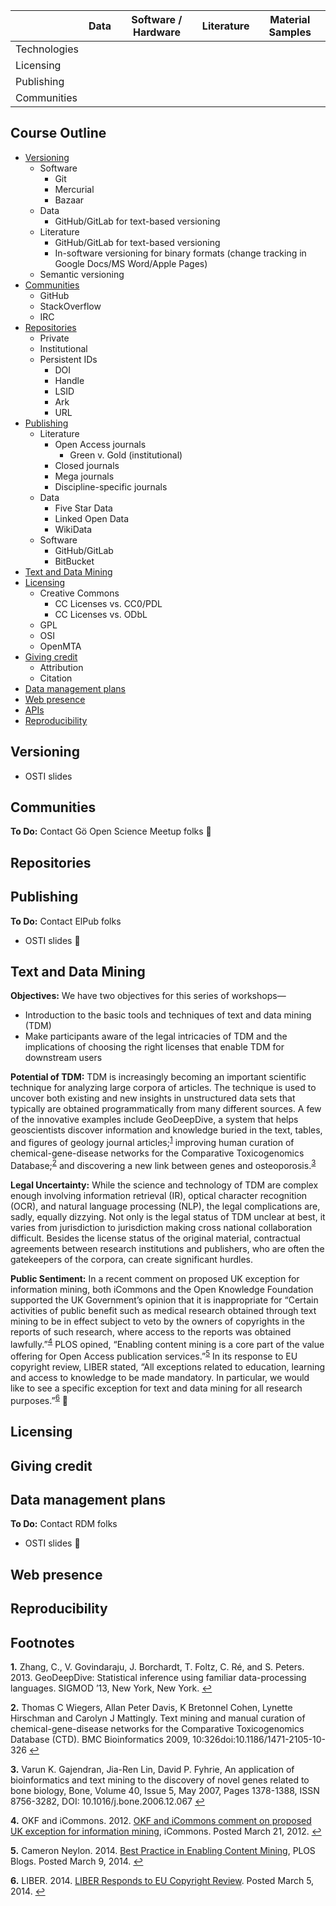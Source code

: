 |              | Data | Software / Hardware | Literature | Material Samples |
| ------------ | ---- | ------------------- | ---------- | ---------------- |
| Technologies |      |                     |            |                  |
| Licensing    |      |                     |            |                  |
| Publishing   |      |                     |            |                  |
| Communities  |      |                     |            |                  |
 
## Course Outline
 
- [Versioning](#versioning)
    - Software
        - Git
        - Mercurial
        - Bazaar
    - Data
        - GitHub/GitLab for text-based versioning
    - Literature
        - GitHub/GitLab for text-based versioning
        - In-software versioning for binary formats (change tracking in Google Docs/MS Word/Apple Pages)
    - Semantic versioning
- [Communities](#communities)
    - GitHub
    - StackOverflow
    - IRC
- [Repositories](#repositories)
    - Private
    - Institutional
    - Persistent IDs
		- DOI
		- Handle
		- LSID
		- Ark
		- URL
- [Publishing](#publishing)
    - Literature
    	- Open Access journals
			- Green v. Gold (institutional)
		- Closed journals
		- Mega journals
		- Discipline-specific journals
	- Data
		- Five Star Data
		- Linked Open Data
		- WikiData
	- Software
		- GitHub/GitLab
		- BitBucket
- [Text and Data Mining](#text-and-data-mining)
- [Licensing](#licensing)
	- Creative Commons
		- CC Licenses vs. CC0/PDL
		- CC Licenses vs. ODbL
	- GPL
	- OSI
	- OpenMTA
- [Giving credit](#giving-credit)
	- Attribution
	- Citation
- [Data management plans](#data-management-plans)
- [Web presence](#web-presence)
- [APIs](#apis)
- [Reproducibility](#reproducibility)
 
## Versioning

- OSTI slides
 
## Communities

**To Do:** Contact Gö Open Science Meetup folks

## Repositories
 
## Publishing

**To Do:** Contact ElPub folks

- OSTI slides

## Text and Data Mining

**Objectives:** We have two objectives for this series of workshops—
- Introduction to the basic tools and techniques of text and data mining (TDM)
- Make participants aware of the legal intricacies of TDM and the implications of choosing the right licenses that enable TDM for downstream users

**Potential of TDM:** TDM is increasingly becoming an important scientific technique for analyzing large corpora of articles. The technique is used to uncover both existing and new insights in unstructured data sets that typically are obtained programmatically from many different sources. A few of the innovative examples include GeoDeepDive, a system that helps geoscientists discover information and knowledge buried in the text, tables, and figures of geology journal articles;<sup id="a1">[1](#f1)</sup> improving human curation of chemical-gene-disease networks for the Comparative Toxicogenomics Database;<sup id="a2">[2](#f2)</sup> and discovering a new link between genes and osteoporosis.<sup id="a3">[3](#f3)</sup>

**Legal Uncertainty:** While the science and technology of TDM are complex enough involving information retrieval (IR), optical character recognition (OCR), and natural language processing (NLP), the legal complications are, sadly, equally dizzying. Not only is the legal status of TDM unclear at best, it varies from jurisdiction to jurisdiction making cross national collaboration difficult. Besides the license status of the original material, contractual agreements between research institutions and publishers, who are often the gatekeepers of the corpora, can create significant hurdles. 

**Public Sentiment:** In a recent comment on proposed UK exception for information mining, both iCommons and the Open Knowledge Foundation supported the UK Government’s opinion that it is inappropriate for “Certain activities of public benefit such as medical research obtained through text mining to be in effect subject to veto by the owners of copyrights in the reports of such research, where access to the reports was obtained lawfully.”<sup id="a4">[4](#f4)</sup> PLOS opined, “Enabling content mining is a core part of the value offering for Open Access publication services.”<sup id="a5">[5](#f5)</sup> In its response to EU copyright review, LIBER stated, “All exceptions related to education, learning and access to knowledge to be made mandatory. In particular, we would like to see a specific exception for text and data mining for all research purposes.”<sup id="a6">[6](#f6)</sup>

## Licensing
 
## Giving credit

## Data management plans
**To Do:** Contact RDM folks

- OSTI slides

## Web presence
 
## Reproducibility

## Footnotes

<b id="f1">1.</b> Zhang, C., V. Govindaraju, J. Borchardt, T. Foltz, C. Ré, and S. Peters. 2013. GeoDeepDive: Statistical inference using familiar data-processing languages. SIGMOD ’13, New York, New York. [↩](#a1)

<b id="f2">2.</b> Thomas C Wiegers, Allan Peter Davis, K Bretonnel Cohen, Lynette Hirschman and Carolyn J Mattingly. Text mining and manual curation of chemical-gene-disease networks for the Comparative Toxicogenomics Database (CTD). BMC Bioinformatics 2009, 10:326doi:10.1186/1471-2105-10-326 [↩](#a2)

<b id="f3">3.</b> Varun K. Gajendran, Jia-Ren Lin, David P. Fyhrie, An application of bioinformatics and text mining to the discovery of novel genes related to bone biology, Bone, Volume 40, Issue 5, May 2007, Pages 1378-1388, ISSN 8756-3282, DOI: 10.1016/j.bone.2006.12.067 [↩](#a3)

<b id="f4">4.</b> OKF and iCommons. 2012. [OKF and iCommons comment on proposed UK exception for information mining](http://icommons.org/okf-and-icommons-comment-on-proposed-uk-exception-for-information-mining), iCommons. Posted March 21, 2012. [↩](#a4)

<b id="f5">5.</b> Cameron Neylon. 2014. [Best Practice in Enabling Content Mining](http://blogs.plos.org/opens/2014/03/09/best-practice-enabling-content-mining/), PLOS Blogs. Posted March 9, 2014. [↩](#a5)

<b id="f6">6.</b> LIBER. 2014. [LIBER Responds to EU Copyright Review](http://libereurope.eu/news/liber-responds-to-eu-copyright-review). Posted March 5, 2014. [↩](#a6)